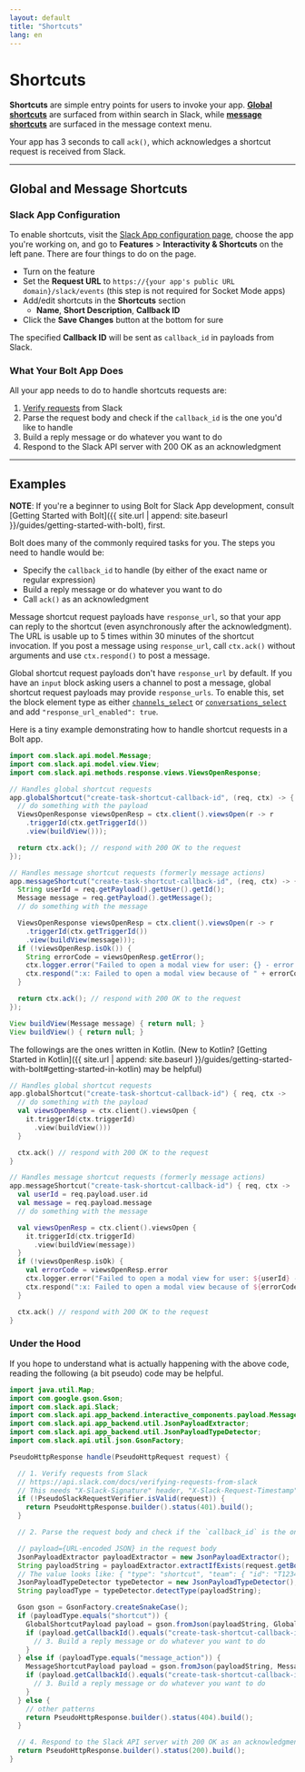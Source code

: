 ```yaml
---
layout: default
title: "Shortcuts"
lang: en
---
```


# Shortcuts

**Shortcuts** are simple entry points for users to invoke your app. [**Global shortcuts**](https://api.slack.com/interactivity/shortcuts/using#global_shortcuts) are surfaced from within search in Slack, while [**message shortcuts**](https://api.slack.com/interactivity/shortcuts/using#message_shortcuts) are surfaced in the message context menu.

Your app has 3 seconds to call `ack()`, which acknowledges a shortcut request is received from Slack.

---
## Global and Message Shortcuts

### Slack App Configuration

To enable shortcuts, visit the [Slack App configuration page](http://api.slack.com/apps), choose the app you're working on, and go to **Features** > **Interactivity & Shortcuts** on the left pane. There are four things to do on the page.

* Turn on the feature
* Set the **Request URL** to `https://{your app's public URL domain}/slack/events` (this step is not required for Socket Mode apps)
* Add/edit shortcuts in the **Shortcuts** section
  * **Name**, **Short Description**, **Callback ID**
* Click the **Save Changes** button at the bottom for sure

The specified **Callback ID** will be sent as `callback_id` in payloads from Slack.

### What Your Bolt App Does

All your app needs to do to handle shortcuts requests are:

1. [Verify requests](https://api.slack.com/docs/verifying-requests-from-slack) from Slack
1. Parse the request body and check if the `callback_id` is the one you'd like to handle
1. Build a reply message or do whatever you want to do
1. Respond to the Slack API server with 200 OK as an acknowledgment

---
## Examples

**NOTE**: If you're a beginner to using Bolt for Slack App development, consult [Getting Started with Bolt]({{ site.url | append: site.baseurl }}/guides/getting-started-with-bolt), first.

Bolt does many of the commonly required tasks for you. The steps you need to handle would be:

* Specify the `callback_id` to handle (by either of the exact name or regular expression)
* Build a reply message or do whatever you want to do
* Call `ack()` as an acknowledgment

Message shortcut request payloads have `response_url`, so that your app can reply to the shortcut (even asynchronously after the acknowledgment). The URL is usable up to 5 times within 30 minutes of the shortcut invocation. If you post a message using `response_url`, call `ctx.ack()` without arguments and use `ctx.respond()` to post a message.

Global shortcut request payloads don't have `response_url` by default. If you have an `input` block asking users a channel to post a message, global shortcut request payloads may provide `response_urls`. To enable this, set the block element type as either [`channels_select`](https://api.slack.com/reference/block-kit/block-elements#channel_select) or [`conversations_select`](https://api.slack.com/reference/block-kit/block-elements#conversation_select) and add `"response_url_enabled": true`.

Here is a tiny example demonstrating how to handle shortcut requests in a Bolt app.

```java
import com.slack.api.model.Message;
import com.slack.api.model.view.View;
import com.slack.api.methods.response.views.ViewsOpenResponse;

// Handles global shortcut requests
app.globalShortcut("create-task-shortcut-callback-id", (req, ctx) -> {
  // do something with the payload
  ViewsOpenResponse viewsOpenResp = ctx.client().viewsOpen(r -> r
    .triggerId(ctx.getTriggerId())
    .view(buildView()));

  return ctx.ack(); // respond with 200 OK to the request
});

// Handles message shortcut requests (formerly message actions)
app.messageShortcut("create-task-shortcut-callback-id", (req, ctx) -> {
  String userId = req.getPayload().getUser().getId();
  Message message = req.getPayload().getMessage();
  // do something with the message

  ViewsOpenResponse viewsOpenResp = ctx.client().viewsOpen(r -> r
    .triggerId(ctx.getTriggerId())
    .view(buildView(message)));
  if (!viewsOpenResp.isOk()) {
    String errorCode = viewsOpenResp.getError();
    ctx.logger.error("Failed to open a modal view for user: {} - error: {}", userId, errorCode);
    ctx.respond(":x: Failed to open a modal view because of " + errorCode);
  }

  return ctx.ack(); // respond with 200 OK to the request
});

View buildView(Message message) { return null; }
View buildView() { return null; }
```

The followings are the ones written in Kotlin. (New to Kotlin? [Getting Started in Kotlin]({{ site.url | append: site.baseurl }}/guides/getting-started-with-bolt#getting-started-in-kotlin) may be helpful)

```kotlin
// Handles global shortcut requests
app.globalShortcut("create-task-shortcut-callback-id") { req, ctx -> 
  // do something with the payload
  val viewsOpenResp = ctx.client().viewsOpen {
    it.triggerId(ctx.triggerId)
      .view(buildView()))
  }

  ctx.ack() // respond with 200 OK to the request
}

// Handles message shortcut requests (formerly message actions)
app.messageShortcut("create-task-shortcut-callback-id") { req, ctx ->
  val userId = req.payload.user.id
  val message = req.payload.message
  // do something with the message

  val viewsOpenResp = ctx.client().viewsOpen {
    it.triggerId(ctx.triggerId)
      .view(buildView(message))
  }
  if (!viewsOpenResp.isOk) {
    val errorCode = viewsOpenResp.error
    ctx.logger.error("Failed to open a modal view for user: ${userId} - error: ${errorCode}")
    ctx.respond(":x: Failed to open a modal view because of ${errorCode}")
  }

  ctx.ack() // respond with 200 OK to the request
}
```

### Under the Hood

If you hope to understand what is actually happening with the above code, reading the following (a bit pseudo) code may be helpful.

```java
import java.util.Map;
import com.google.gson.Gson;
import com.slack.api.Slack;
import com.slack.api.app_backend.interactive_components.payload.MessageShortcutPayload;
import com.slack.api.app_backend.util.JsonPayloadExtractor;
import com.slack.api.app_backend.util.JsonPayloadTypeDetector;
import com.slack.api.util.json.GsonFactory;

PseudoHttpResponse handle(PseudoHttpRequest request) {

  // 1. Verify requests from Slack
  // https://api.slack.com/docs/verifying-requests-from-slack
  // This needs "X-Slack-Signature" header, "X-Slack-Request-Timestamp" header, and raw request body
  if (!PseudoSlackRequestVerifier.isValid(request)) {
    return PseudoHttpResponse.builder().status(401).build();
  }

  // 2. Parse the request body and check if the `callback_id` is the one you'd like to handle

  // payload={URL-encoded JSON} in the request body
  JsonPayloadExtractor payloadExtractor = new JsonPayloadExtractor();
  String payloadString = payloadExtractor.extractIfExists(request.getBodyAsString());
  // The value looks like: { "type": "shortcut", "team": { "id": "T1234567", ... 
  JsonPayloadTypeDetector typeDetector = new JsonPayloadTypeDetector();
  String payloadType = typeDetector.detectType(payloadString);

  Gson gson = GsonFactory.createSnakeCase();
  if (payloadType.equals("shortcut")) {
    GlobalShortcutPayload payload = gson.fromJson(payloadString, GlobalShortcutPayload.class);
    if (payload.getCallbackId().equals("create-task-shortcut-callback-id")) {
      // 3. Build a reply message or do whatever you want to do
    }
  } else if (payloadType.equals("message_action")) {
    MessageShortcutPayload payload = gson.fromJson(payloadString, MessageShortcutPayload.class);
    if (payload.getCallbackId().equals("create-task-shortcut-callback-id")) {
      // 3. Build a reply message or do whatever you want to do
    }
  } else {
    // other patterns
    return PseudoHttpResponse.builder().status(404).build();
  }

  // 4. Respond to the Slack API server with 200 OK as an acknowledgment
  return PseudoHttpResponse.builder().status(200).build();
}
```

